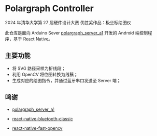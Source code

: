 # Polargraph Controller

2024 年清华大学第 27 届硬件设计大赛 优胜奖作品：极坐标绘图仪

此仓库是面向 Arduino Sever [polargraph_server_a1](https://github.com/euphy/polargraph_server_a1) 开发的 Android 端控制程序，基于 React Native。

## 主要功能

* 将 SVG 路径采样为折线段；
* 利用 OpenCV 将位图转换为线稿；
* 生成对应的绘图指令，并通过蓝牙串口发送至 Server 端；

## 鸣谢

* [polargraph_server_a1](https://github.com/euphy/polargraph_server_a1) 

* [react-native-bluetooth-classic](https://github.com/kenjdavidson/react-native-bluetooth-classic)

* [react-native-fast-opencv](https://github.com/lukaszkurantdev/react-native-fast-opencv)

